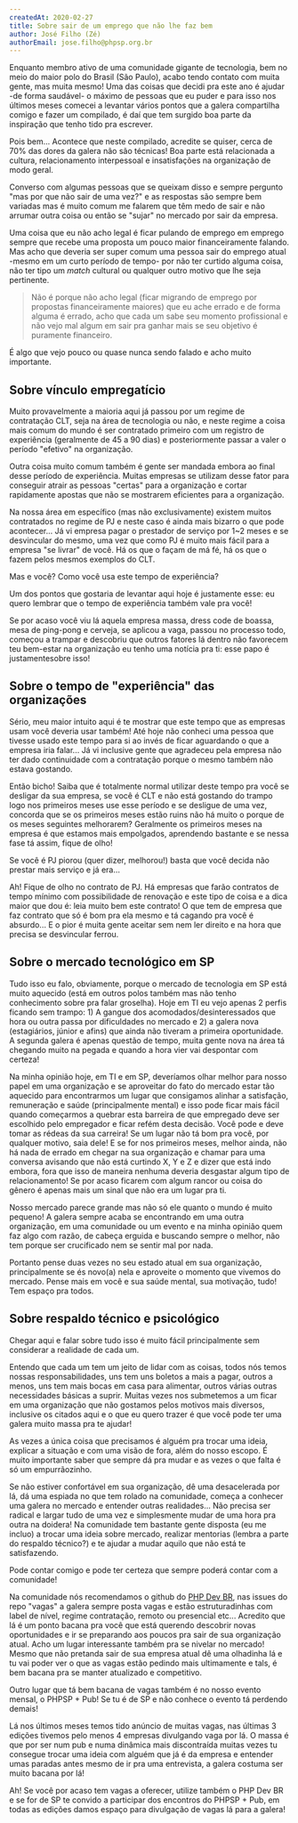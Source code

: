 ```yaml
---
createdAt: 2020-02-27
title: Sobre sair de um emprego que não lhe faz bem
author: José Filho (Zé)
authorEmail: jose.filho@phpsp.org.br
---
```


Enquanto membro ativo de uma comunidade gigante de tecnologia, bem no meio do maior polo do Brasil (São Paulo), acabo tendo contato com muita gente, mas muita mesmo! Uma das coisas que decidi pra este ano é ajudar -de forma saudável- o máximo de pessoas que eu puder e para isso nos últimos meses comecei a levantar vários pontos que a galera compartilha comigo e fazer um compilado, é daí que tem surgido boa parte da inspiração que tenho tido pra escrever.

Pois bem... Acontece que neste compilado, acredite se quiser, cerca de 70% das dores da galera não são técnicas! Boa parte está relacionada a cultura, relacionamento interpessoal e insatisfações na organização de modo geral.

Converso com algumas pessoas que se queixam disso e sempre pergunto "mas por que não sair de uma vez?" e as respostas são sempre bem variadas mas é muito comum me falarem que têm medo de sair e não arrumar outra coisa ou então se "sujar" no mercado por sair da empresa.

Uma coisa que eu não acho legal é ficar pulando de emprego em emprego sempre que recebe uma proposta um pouco maior financeiramente falando. Mas acho que deveria ser super comum uma pessoa sair do emprego atual -mesmo em um curto período de tempo- por não ter curtido alguma coisa, não ter tipo um *match* cultural ou qualquer outro motivo que lhe seja pertinente.

> Não é porque não acho legal (ficar migrando de emprego por propostas financeiramente maiores) que eu ache errado e de forma alguma é errado, acho que cada um sabe seu momento profissional e não vejo mal algum em sair pra ganhar mais se seu objetivo é puramente financeiro.

É algo que vejo pouco ou quase nunca sendo falado e acho muito importante.

## Sobre vínculo empregatício

Muito provavelmente a maioria aqui já passou por um regime de contratação CLT, seja na área de tecnologia ou não, e neste regime a coisa mais comum do mundo é ser contratado primeiro com um registro de experiência (geralmente de 45 a 90 dias) e posteriormente passar a valer o período "efetivo" na organização.

Outra coisa muito comum também é gente ser mandada embora ao final desse período de experiência. Muitas empresas se utilizam desse fator para conseguir atrair as pessoas "certas" para a organização e cortar rapidamente apostas que não se mostrarem eficientes para a organização.

Na nossa área em específico (mas não exclusivamente) existem muitos contratados no regime de PJ e neste caso é ainda mais bizarro o que pode acontecer... Já vi empresa pagar o prestador de serviço por 1~2 meses e se desvincular do mesmo, uma vez que como PJ é muito mais fácil para a empresa "se livrar" de você. Há os que o façam de má fé, há os que o fazem pelos mesmos exemplos do CLT.

Mas e você? Como você usa este tempo de experiência?

Um dos pontos que gostaria de levantar aqui hoje é justamente esse: eu quero lembrar que o tempo de experiência também vale pra você!

Se por acaso você viu lá aquela empresa massa, dress code de boassa, mesa de ping-pong e cerveja, se aplicou a vaga, passou no processo todo, começou a trampar e descobriu que outros fatores lá dentro não favorecem teu bem-estar na organização eu tenho uma notícia pra ti: esse papo é justamentesobre isso!

## Sobre o tempo de "experiência" das organizações

Sério, meu maior intuito aqui é te mostrar que este tempo que as empresas usam você deveria usar também! Até hoje não conheci uma pessoa que tivesse usado este tempo para si ao invés de ficar aguardando o que a empresa iria falar... Já vi inclusive gente que agradeceu pela empresa não ter dado continuidade com a contratação porque o mesmo também não estava gostando.

Então bicho! Saiba que é totalmente normal utilizar deste tempo pra você se desligar da sua empresa, se você é CLT e não está gostando do trampo logo nos primeiros meses use esse período e se desligue de uma vez, concorda que se os primeiros meses estão ruins não há muito o porque de os meses seguintes melhorarem? Geralmente os primeiros meses na empresa é que estamos mais empolgados, aprendendo bastante e se nessa fase tá assim, fique de olho!

Se você é PJ piorou (quer dizer, melhorou!) basta que você decida não prestar mais serviço e já era...

Ah! Fique de olho no contrato de PJ. Há empresas que farão contratos de tempo mínimo com possibilidade de renovação e este tipo de coisa e a dica maior que dou é: leia muito bem este contrato! O que tem de empresa que faz contrato que só é bom pra ela mesmo e tá cagando pra você é absurdo... E o pior é muita gente aceitar sem nem ler direito e na hora que precisa se desvincular ferrou.

## Sobre o mercado tecnológico em SP

Tudo isso eu falo, obviamente, porque o mercado de tecnologia em SP está muito aquecido (está em outros polos também mas não tenho conhecimento sobre pra falar groselha). Hoje em TI eu vejo apenas 2 perfis ficando sem trampo: 1) A gangue dos acomodados/desinteressados que hora ou outra passa por dificuldades no mercado e 2) a galera nova (estagiários, júnior e afins) que ainda não tiveram a primeira oportunidade. A segunda galera é apenas questão de tempo, muita gente nova na área tá chegando muito na pegada e quando a hora vier vai despontar com certeza!

Na minha opinião hoje, em TI e em SP, deveríamos olhar melhor para nosso papel em uma organização e se aproveitar do fato do mercado estar tão aquecido para encontrarmos um lugar que consigamos alinhar a satisfação, remuneração e saúde (principalmente mental) e isso pode ficar mais fácil quando começarmos a quebrar esta barreira de que empregado deve ser escolhido pelo empregador e ficar refém desta decisão. Você pode e deve tomar as rédeas da sua carreira! Se um lugar não tá bom pra você, por qualquer motivo, saia dele! E se for nos primeiros meses, melhor ainda, não há nada de errado em chegar na sua organização e chamar para uma conversa avisando que não está curtindo X, Y e Z e dizer que está indo embora, fora que isso de maneira nenhuma deveria desgastar algum tipo de relacionamento! Se por acaso ficarem com algum rancor ou coisa do gênero é apenas mais um sinal que não era um lugar pra ti.

Nosso mercado parece grande mas não só ele quanto o mundo é muito pequeno! A galera sempre acaba se encontrando em uma outra organização, em uma comunidade ou um evento e na minha opinião quem faz algo com razão, de cabeça erguida e buscando sempre o melhor, não tem porque ser crucificado nem se sentir mal por nada.

Portanto pense duas vezes no seu estado atual em sua organização, principalmente se és novo(a) nela e aproveite o momento que vivemos do mercado. Pense mais em você e sua saúde mental, sua motivação, tudo! Tem espaço pra todos.

## Sobre respaldo técnico e psicológico

Chegar aqui e falar sobre tudo isso é muito fácil principalmente sem considerar a realidade de cada um.

Entendo que cada um tem um jeito de lidar com as coisas, todos nós temos nossas responsabilidades, uns tem uns boletos a mais a pagar, outros a menos, uns tem mais bocas em casa para alimentar, outros várias outras necessidades básicas a suprir. Muitas vezes nos submetemos a um ficar em uma organização que não gostamos pelos motivos mais diversos, inclusive os citados aqui e o que eu quero trazer é que você pode ter uma galera muito massa pra te ajudar!

As vezes a única coisa que precisamos é alguém pra trocar uma ideia, explicar a situação e com uma visão de fora, além do nosso escopo. É muito importante saber que sempre dá pra mudar e as vezes o que falta é só um empurrãozinho.

Se não estiver confortável em sua organização, dê uma desacelerada por lá, dá uma espiada no que tem rolado na comunidade, começa a conhecer uma galera no mercado e entender outras realidades... Não precisa ser radical e largar tudo de uma vez e simplesmente mudar de uma hora pra outra na doidera! Na comunidade tem bastante gente disposta (eu me incluo) a trocar uma ideia sobre mercado, realizar mentorias (lembra a parte do respaldo técnico?) e te ajudar a mudar aquilo que não está te satisfazendo.

Pode contar comigo e pode ter certeza que sempre poderá contar com a comunidade!

Na comunidade nós recomendamos o github do [PHP Dev BR](https://github.com/phpdevbr/vagas/issues), nas issues do repo "vagas" a galera sempre posta vagas e estão estruturadinhas com label de nível, regime contratação, remoto ou presencial etc... Acredito que lá é um ponto bacana pra você que está querendo descobrir novas oportunidades e ir se preparando aos poucos pra sair de sua organização atual. Acho um lugar interessante também pra se nivelar no mercado! Mesmo que não pretanda sair de sua empresa atual dê uma olhadinha lá e tu vai poder ver o que as vagas estão pedindo mais ultimamente e tals, é bem bacana pra se manter atualizado e competitivo.

Outro lugar que tá bem bacana de vagas também é no nosso evento mensal, o PHPSP + Pub! Se tu é de SP e não conhece o evento tá perdendo demais!

Lá nos últimos meses temos tido anúncio de muitas vagas, nas últimas 3 edições tivemos pelo menos 4 empresas divulgando vaga por lá. O massa é que por ser num pub e numa dinâmica mais discontraída muitas vezes tu consegue trocar uma ideia com alguém que já é da empresa e entender umas paradas antes mesmo de ir pra uma entrevista, a galera costuma ser muito bacana por lá!

Ah! Se você por acaso tem vagas a oferecer, utilize também o PHP Dev BR e se for de SP te convido a participar dos encontros do PHPSP + Pub, em todas as edições damos espaço para divulgação de vagas lá para a galera!